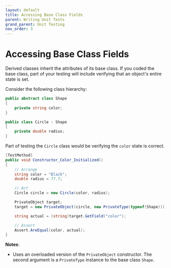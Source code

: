 ```yaml
---
layout: default
title: Accessing Base Class Fields
parent: Writing Unit Tests
grand_parent: Unit Testing
nav_order: 3
---
```


# Accessing Base Class Fields

Derived classes inherit the attributes of its base class. If you coded the base class, part of your testing will include verifying that an object's entire state is set.

Consider the following class hierarchy:

```csharp
public abstract class Shape
{
    private string color;
}

public class Circle : Shape
{
    private double radius;
}
```

Part of testing the `Circle` class would be verifying the `color` state is correct.

```csharp
[TestMethod]
public void Constructor_Color_Initialized()
{
    // Arrange
    string color = "Black";
    double radius = 77.7;

    // Act
    Circle circle = new Circle(color, radius);

    PrivateObject target;
    target = new PrivateObject(circle, new PrivateType(typeof(Shape)));

    string actual = (string)target.GetField("color");

    // Assert
    Assert.AreEqual(color, actual);
}
```

**Notes**:

* Uses an overloaded version of the `PrivateObject` constructor. The second argument is a `PrivateType` instance to the base class `Shape`.